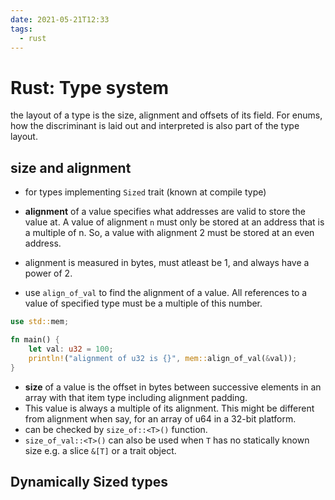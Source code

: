```yaml
---
date: 2021-05-21T12:33
tags: 
  - rust
---
```


# Rust: Type system

the layout of a type is the size, alignment and offsets of its field. For enums, how the discriminant is laid out and interpreted is also part of the type layout.

## size and alignment
- for types implementing `Sized` trait (known at compile type)


- **alignment** of a value specifies what addresses are valid to store the value at. A value of alignment `n` must only be stored at an address that is a multiple of n. So, a value with alignment 2 must be stored at an even address. 
- alignment is measured in bytes, must atleast be 1, and always have a power of 2.
- use `align_of_val` to find the alignment of a value. All references to a value of specified type must be a multiple of this number.

```rust
use std::mem;

fn main() {
    let val: u32 = 100;
    println!("alignment of u32 is {}", mem::align_of_val(&val));
}
```



- **size** of a value is the offset in bytes between successive elements in an array with that item type including alignment padding.
- This value is always a multiple of its alignment. This might be different from alignment when say, for an array of u64 in a 32-bit platform.
- can be checked by `size_of::<T>()` function.
- `size_of_val::<T>()` can also be used when `T` has no statically known size e.g. a slice `&[T]` or a trait object.

## Dynamically Sized types
